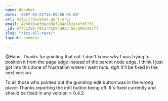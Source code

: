 ```yaml
---
name: docwhat
date: '2007-03-01T14:09:08-05:00'
url: http://docwhat.gerf.org/
email: 4e8076a0fdac6b8f284d8b316efdf7f3
_id: 67f5c256-7813-42b9-a933-56c69034d277
slug: "/its-all-text/"
layout: comment

---
```


@Hans:
   Thanks for pointing that out.  I don't know *why* I was trying to position it from the page edge instead of the parent node edge.  I think I just got into this zone of frustration where I went nuts.  *sigh*  It'll be fixed in the next version.

To all those who pointed out the gumdrop edit button was in the wrong place:
  Thanks reporting the edit button being off.  It's fixed currently and should be fixed in any version > 0.4.2

